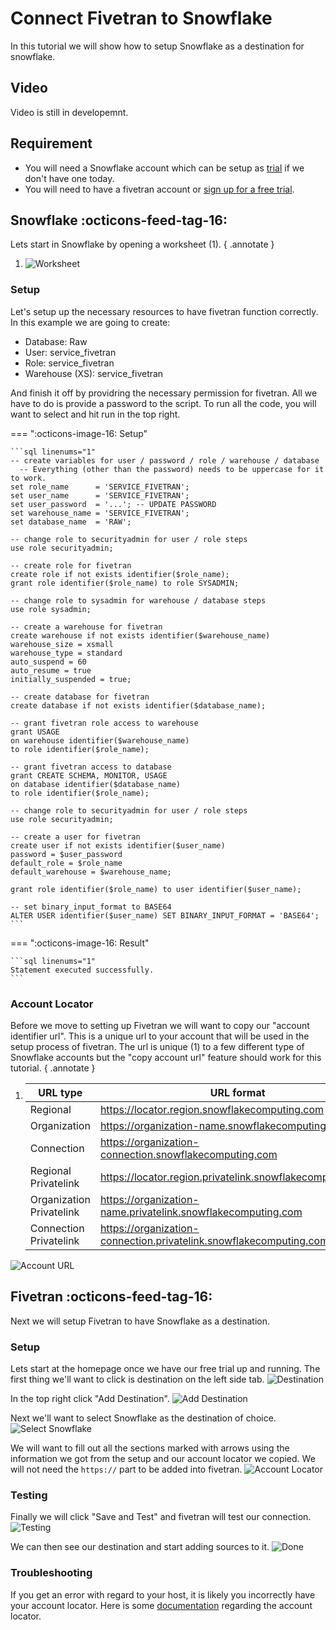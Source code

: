 # Connect Fivetran to Snowflake
In this tutorial we will show how to setup Snowflake as a destination for snowflake.

## Video
Video is still in developemnt.

## Requirement
* You will need a Snowflake account which can be setup as [trial](https://signup.snowflake.com/) if we don't have one today.
* You will need to have a fivetran account or [sign up for a free trial](https://fivetran.com/signup).

## Snowflake :octicons-feed-tag-16:
Lets start in Snowflake by opening a worksheet (1).
{ .annotate }

1. ![Worksheet](images/6.png)

### Setup
Let's setup up the necessary resources to have fivetran function correctly. In this example we are going to create:

- Database: Raw
- User: service_fivetran
- Role: service_fivetran
- Warehouse (XS): service_fivetran

And finish it off by providring the necessary permission for fivetran. All we have to do is provide a password to the script. To run all the code, you will want to select and hit run in the top right.

=== ":octicons-image-16: Setup"

    ```sql linenums="1"
    -- create variables for user / password / role / warehouse / database 
      -- Everything (other than the password) needs to be uppercase for it to work.
    set role_name      = 'SERVICE_FIVETRAN';
    set user_name      = 'SERVICE_FIVETRAN';
    set user_password  = '...'; -- UPDATE PASSWORD
    set warehouse_name = 'SERVICE_FIVETRAN';
    set database_name  = 'RAW';

    -- change role to securityadmin for user / role steps
    use role securityadmin;

    -- create role for fivetran
    create role if not exists identifier($role_name);
    grant role identifier($role_name) to role SYSADMIN;

    -- change role to sysadmin for warehouse / database steps
    use role sysadmin;

    -- create a warehouse for fivetran
    create warehouse if not exists identifier($warehouse_name)
    warehouse_size = xsmall
    warehouse_type = standard
    auto_suspend = 60
    auto_resume = true
    initially_suspended = true;

    -- create database for fivetran
    create database if not exists identifier($database_name);

    -- grant fivetran role access to warehouse
    grant USAGE
    on warehouse identifier($warehouse_name)
    to role identifier($role_name);

    -- grant fivetran access to database
    grant CREATE SCHEMA, MONITOR, USAGE
    on database identifier($database_name)
    to role identifier($role_name);

    -- change role to securityadmin for user / role steps
    use role securityadmin;

    -- create a user for fivetran
    create user if not exists identifier($user_name)
    password = $user_password
    default_role = $role_name
    default_warehouse = $warehouse_name;

    grant role identifier($role_name) to user identifier($user_name);

    -- set binary_input_format to BASE64
    ALTER USER identifier($user_name) SET BINARY_INPUT_FORMAT = 'BASE64';
    ```
=== ":octicons-image-16: Result"

    ```sql linenums="1"
    Statement executed successfully.
    ```

### Account Locator
Before we move to setting up Fivetran we will want to copy our "account identifier url". This is a unique url to your account that will be used in the setup process of fivetran. The url is unique (1) to a few different type of Snowflake accounts but the "copy account url" feature should work for this tutorial.
{ .annotate }

1.  | URL type                 | URL format                                                         |
    |--------------------------|--------------------------------------------------------------------|
    | Regional                 | https://locator.region.snowflakecomputing.com                      |
    | Organization             | https://organization-name.snowflakecomputing.com                   |
    | Connection               | https://organization-connection.snowflakecomputing.com             |
    | Regional Privatelink     | https://locator.region.privatelink.snowflakecomputing.com          |
    | Organization Privatelink | https://organization-name.privatelink.snowflakecomputing.com       |
    | Connection Privatelink   | https://organization-connection.privatelink.snowflakecomputing.com |

![Account URL](images/5.png)


## Fivetran :octicons-feed-tag-16:
Next we will setup Fivetran to have Snowflake as a destination.

### Setup
Lets start at the homepage once we have our free trial up and running. The first thing we'll want to click is destination on the left side tab.
![Destination](images/1.png)

In the top right click "Add Destination".
![Add Destination](images/2.png)

Next we'll want to select Snowflake as the destination of choice.
![Select Snowflake](images/3.png)

We will want to fill out all the sections marked with arrows using the information we got from the setup and our account locator we copied. We will not need the ``https://`` part to be added into fivetran.
![Account Locator](images/4.png)

### Testing
Finally we will click "Save and Test" and fivetran will test our connection.
![Testing](images/7.png)

We can then see our destination and start adding sources to it.
![Done](images/8.png)

### Troubleshooting
If you get an error with regard to your host, it is likely you incorrectly have your account locator. Here is some [documentation](https://docs.snowflake.com/en/user-guide/admin-account-identifier#non-vps-account-locator-formats-by-cloud-platform-and-regionr) regarding the account locator.